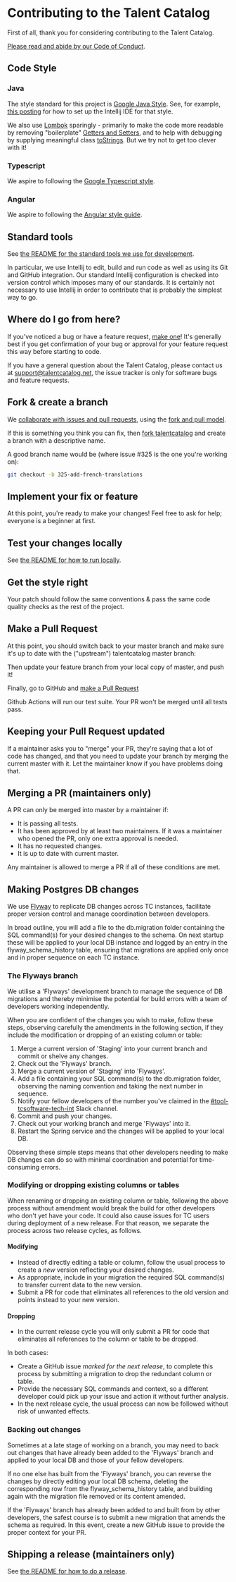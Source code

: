 # Contributing to the Talent Catalog

First of all, thank you for considering contributing to the Talent Catalog. 

[Please read and abide by our Code of Conduct](CODE_OF_CONDUCT.md).

## Code Style ##
### Java ###
The style standard for this project is 
[Google Java Style](http://google.github.io/styleguide/javaguide.html). 
See, for example, [this posting](https://medium.com/swlh/configuring-google-style-guide-for-java-for-intellij-c727af4ef248) 
for how to set up the Intellij IDE for that style.

We also use [Lombok](https://projectlombok.org/setup/intellij) 
sparingly - primarily to make the code more readable by removing "boilerplate"
[Getters and Setters](https://projectlombok.org/features/GetterSetter), 
and to help with debugging by supplying meaningful class 
[toStrings](https://projectlombok.org/features/ToString).
But we try not to get too clever with it!

### Typescript ###

We aspire to following the 
[Google Typescript style](https://google.github.io/styleguide/tsguide.html).

### Angular ###

We aspire to following the [Angular style guide](https://angular.io/guide/styleguide).


## Standard tools

See [the README for the standard tools we use for development](README.md).

In particular, we use Intellij to edit, build and run code as well as using
its Git and GitHub integration. Our standard Intellij configuration is 
checked into version control which imposes many of our standards.
It is certainly not necessary to use Intellij in order to contribute that is
probably the simplest way to go.


## Where do I go from here?

If you've noticed a bug or have a feature request, [make one][new issue]! It's
generally best if you get confirmation of your bug or approval for your feature
request this way before starting to code.

If you have a general question about the Talent Catalog, please contact us at 
support@talentcatalog.net, 
the issue tracker is only for software bugs and feature requests.

## Fork & create a branch

We [collaborate with issues and pull requests], using the [fork and pull model].

If this is something you think you can fix, then [fork talentcatalog] and create
a branch with a descriptive name.

A good branch name would be (where issue #325 is the one you're working on):

```sh
git checkout -b 325-add-french-translations
```

## Implement your fix or feature

At this point, you're ready to make your changes! Feel free to ask for help;
everyone is a beginner at first.

## Test your changes locally

See [the README for how to run locally](README.md).

## Get the style right

Your patch should follow the same conventions & pass the same code quality
checks as the rest of the project.

## Make a Pull Request

At this point, you should switch back to your master branch and make sure it's
up to date with the ("upstream") talentcatalog master branch:

Then update your feature branch from your local copy of master, and push it!

Finally, go to GitHub and [make a Pull Request] 

Github Actions will run our test suite. Your PR won't be merged until all tests pass.

## Keeping your Pull Request updated

If a maintainer asks you to "merge" your PR, they're saying that a lot of code
has changed, and that you need to update your branch by merging the current 
master with it. Let the maintainer know if you have problems doing that.

## Merging a PR (maintainers only)

A PR can only be merged into master by a maintainer if:

* It is passing all tests.
* It has been approved by at least two maintainers. If it was a maintainer who
  opened the PR, only one extra approval is needed.
* It has no requested changes.
* It is up to date with current master.

Any maintainer is allowed to merge a PR if all of these conditions are
met.

## Making Postgres DB changes

We use [Flyway](https://www.red-gate.com/products/flyway/community/) to replicate DB changes across 
TC instances, facilitate proper version control and manage coordination between developers.

In broad outline, you will add a file to the db.migration folder containing the SQL command(s) 
for your desired changes to the schema. On next startup these will be applied to your local DB 
instance and logged by an entry in the flyway_schema_history table, ensuring that migrations are 
applied only once and in proper sequence on each TC instance.

### The Flyways branch

We utilise a 'Flyways' development branch to manage the sequence of DB migrations and thereby 
minimise the potential for build errors with a team of developers working independently.

When you are confident of the changes you wish to make, follow these steps, observing carefully the 
amendments in the following section, if they include the modification or dropping of an existing 
column or table:
1. Merge a current version of 'Staging' into your current branch and commit or shelve any changes. 
2. Check out the 'Flyways' branch. 
3. Merge a current version of 'Staging' into 'Flyways'. 
4. Add a file containing your SQL command(s) to the db.migration folder, observing the naming convention and taking the next number in sequence. 
5. Notify your fellow developers of the number you've claimed in the [#tool-tcsoftware-tech-int](https://refugeejobsmarket.slack.com/archives/C0583HJ9CHM) Slack channel. 
6. Commit and push your changes. 
7. Check out your working branch and merge 'Flyways' into it. 
8. Restart the Spring service and the changes will be applied to your local DB.

Observing these simple steps means that other developers needing to make DB changes can do so with 
minimal coordination and potential for time-consuming errors.

### Modifying or dropping existing columns or tables

When renaming or dropping an existing column or table, following the above process without amendment 
would break the build for other developers who don't yet have your code. It could also cause issues 
for TC users during deployment of a new release. For that reason, we separate the process across two 
release cycles, as follows.

#### Modifying
* Instead of directly editing a table or column, follow the usual process to create a _new_ version reflecting your desired changes.
* As appropriate, include in your migration the required SQL command(s) to transfer current data to the new version.
* Submit a PR for code that eliminates all references to the old version and points instead to your new version.

#### Dropping
* In the current release cycle you will only submit a PR for code that eliminates all references to the column or table to be dropped.

In both cases:
* Create a GitHub issue _marked for the next release_, to complete this process by submitting a migration to drop the redundant column or table. 
* Provide the necessary SQL commands and context, so a different developer could pick up your issue and action it without further analysis.
* In the next release cycle, the usual process can now be followed without risk of unwanted effects.

### Backing out changes

Sometimes at a late stage of working on a branch, you may need to back out changes that have already 
been added to the 'Flyways' branch and applied to your local DB and those of your fellow developers.

If no one else has built from the 'Flyways' branch, you can reverse the changes by directly editing 
your local DB schema, deleting the corresponding row from the flyway_schema_history table, and 
building again with the migration file removed or its content amended.

If the 'Flyways' branch has already been added to and built from by other developers, the safest 
course is to submit a new migration that amends the schema as required. In this event, create a new 
GitHub issue to provide the proper context for your PR.

## Shipping a release (maintainers only)

See [the README for how to do a release](README.md).


[new issue]: https://github.com/Talent-Catalog/talentcatalog/issues/new
[fork talentcatalog]: https://help.github.com/articles/fork-a-repo
[collaborate with issues and pull requests]: https://docs.github.com/en/github/collaborating-with-issues-and-pull-requests
[fork and pull model]: https://docs.github.com/en/github/collaborating-with-issues-and-pull-requests/about-collaborative-development-models
[make a pull request]: https://help.github.com/articles/creating-a-pull-request
